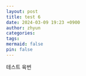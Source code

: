 ```yaml
---
layout: post
title: test 6
date: 2024-03-09 19:23 +0900
author: zhyun
categories: 
tags: 
mermaid: false
pin: false
---
```


테스트 육번